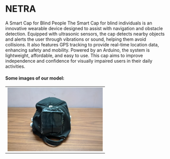 # NETRA
A Smart Cap for Blind People 
The Smart Cap for blind individuals is an innovative wearable device designed to assist with navigation and obstacle detection. Equipped with ultrasonic sensors, the cap detects nearby objects and alerts the user through vibrations or sound, helping them avoid collisions. It also features GPS tracking to provide real-time location data, enhancing safety and mobility. Powered by an Arduino, the system is lightweight, affordable, and easy to use. This cap aims to improve independence and confidence for visually impaired users in their daily activities.
<h4>Some images of our model:</h4>
<table>
  <tr>
    <td>
        <img src="pic1.jpg" alt="" width="300" height="200">
    </td>
  </tr>
</table>

